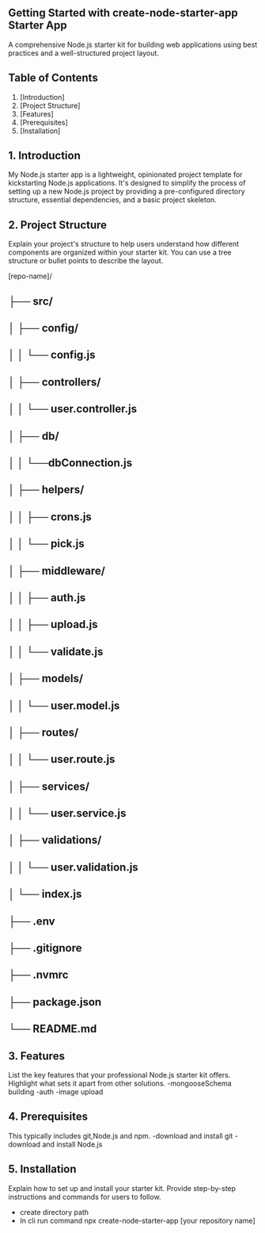 ## Getting Started with create-node-starter-app Starter App
A comprehensive Node.js starter kit for building web applications using best practices and a well-structured project layout.


## Table of Contents

1. [Introduction]
2. [Project Structure]
3. [Features]
4. [Prerequisites]
5. [Installation]


## 1. Introduction
My Node.js starter app is a lightweight, opinionated project template for kickstarting Node.js applications. It's designed to simplify the process of setting up a new Node.js project by providing a pre-configured directory structure, essential dependencies, and a basic project skeleton.

## 2. Project Structure

Explain your project's structure to help users understand how different components are organized within your starter kit. You can use a tree structure or bullet points to describe the layout.

[repo-name]/
 ## ├── src/
 ## │    ├── config/
 ## │   │   └── config.js
 ## │   ├── controllers/
 ## │   │   └── user.controller.js
 ## │   ├── db/
 ## │   │   └──dbConnection.js
 ## │   ├── helpers/
 ## │   │   ├── crons.js
 ## │   │   └── pick.js
 ## │   ├── middleware/
 ## │   │   ├── auth.js
 ## │   │   ├── upload.js
 ## │   │   └── validate.js
 ## │   ├── models/
 ## │   │   └── user.model.js
 ## │   ├── routes/
 ## │   │   └── user.route.js
 ## │   ├── services/
 ## │   │   └── user.service.js
 ## │   ├── validations/
 ## │   │   └── user.validation.js
 ## │   └── index.js
 ## ├── .env
 ## ├── .gitignore
 ## ├── .nvmrc
 ## ├── package.json
 ## └── README.md

## 3. Features
List the key features that your professional Node.js starter kit offers. Highlight what sets it apart from other solutions.
   -mongooseSchema building
   -auth
   -image upload

## 4. Prerequisites
 This typically includes git,Node.js and npm.
   -download and install git
   -download and install Node.js

## 5. Installation
Explain how to set up and install your starter kit. Provide step-by-step instructions and commands for users to follow.
  - create directory path
  - In cli run command npx create-node-starter-app [your repository name]
